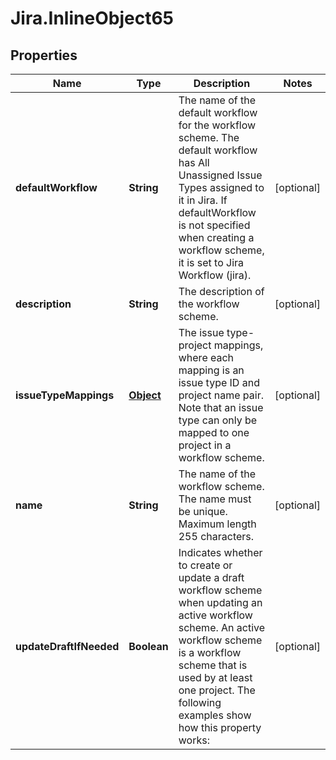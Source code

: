# Jira.InlineObject65

## Properties

Name | Type | Description | Notes
------------ | ------------- | ------------- | -------------
**defaultWorkflow** | **String** | The name of the default workflow for the workflow scheme. The default workflow has All Unassigned Issue Types assigned to it in Jira. If defaultWorkflow is not specified when creating a workflow scheme, it is set to Jira Workflow (jira). | [optional] 
**description** | **String** | The description of the workflow scheme. | [optional] 
**issueTypeMappings** | [**Object**](.md) | The issue type-project mappings, where each mapping is an issue type ID and project name pair. Note that an issue type can only be mapped to one project in a workflow scheme. | [optional] 
**name** | **String** | The name of the workflow scheme. The name must be unique. Maximum length 255 characters. | [optional] 
**updateDraftIfNeeded** | **Boolean** | Indicates whether to create or update a draft workflow scheme when updating an active workflow scheme. An active workflow scheme is a workflow scheme that is used by at least one project. The following examples show how this property works: | [optional] 


